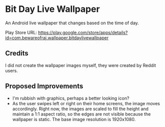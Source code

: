 # Bit Day Live Wallpaper

An Android live wallpaper that changes based on the time of day.

Play Store URL: https://play.google.com/store/apps/details?id=com.bewareofraj.wallpaper.bitdaylivewallpaper

## Credits

I did not create the wallpaper images myself, they were created by Reddit users.

## Proposed Improvements

* I'm rubbish with graphics, perhaps a better looking icon?
* As the user swipes left or right on their home screens, the image moves accordingly. Right now, the images are scaled to fill the height and maintain a 1:1 aspect ratio, so the edges are not visible because the wallpaper is static. The base image resolution is 1920x1080.
